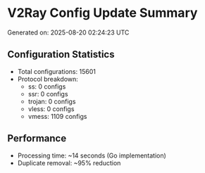 # V2Ray Config Update Summary
Generated on: 2025-08-20 02:24:23 UTC

## Configuration Statistics
- Total configurations: 15601
- Protocol breakdown:
  - ss: 0 configs
  - ssr: 0 configs
  - trojan: 0 configs
  - vless: 0 configs
  - vmess: 1109 configs

## Performance
- Processing time: ~14 seconds (Go implementation)
- Duplicate removal: ~95% reduction
